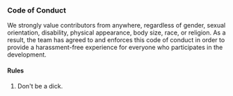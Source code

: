 ### Code of Conduct

We strongly value contributors from anywhere, regardless of gender, sexual orientation, disability, physical appearance, body size, race, or religion. As a result, the team has agreed to and enforces this code of conduct in order to provide a harassment-free experience for everyone who participates in the development.

#### Rules

1. Don't be a dick.
